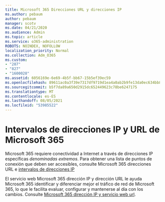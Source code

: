 ```yaml
---
title: Microsoft 365 Direcciones URL y direcciones IP
ms.author: pebaum
author: pebaum
manager: scotv
ms.date: 04/21/2020
ms.audience: Admin
ms.topic: article
ms.service: o365-administration
ROBOTS: NOINDEX, NOFOLLOW
localization_priority: Normal
ms.collection: Adm_O365
ms.custom:
- "287"
- "827"
- "1600028"
ms.assetid: 6056169e-6e69-4b5f-bb67-15b5ef39ec59
ms.openlocfilehash: 89611ac0a3f39e7317df9719d1ea4a0ab2b9fe13da0ec634bb83190870fe5874
ms.sourcegitcommit: b5f7da89a650d2915dc652449623c78be6247175
ms.translationtype: MT
ms.contentlocale: es-ES
ms.lasthandoff: 08/05/2021
ms.locfileid: "53985522"
---
```

# <a name="microsoft-365-urls-and-ip-address-ranges"></a>Intervalos de direcciones IP y URL de Microsoft 365

Microsoft 365 requiere conectividad a Internet a través de direcciones IP específicas *denominadas extremos*.
Para obtener una lista de puntos de conexión que deben ser accesibles, consulte Microsoft 365 direcciones URL e [intervalos de direcciones IP](https://docs.microsoft.com/office365/enterprise/urls-and-ip-address-ranges) 

El servicio web Microsoft 365 dirección IP y dirección URL le ayuda Microsoft 365 identificar y diferenciar mejor el tráfico de red de Microsoft 365, lo que le facilita evaluar, configurar y mantenerse al día con los cambios. Consulte [Microsoft 365 dirección IP y servicio web url](https://docs.microsoft.com/office365/enterprise/office-365-ip-web-service).